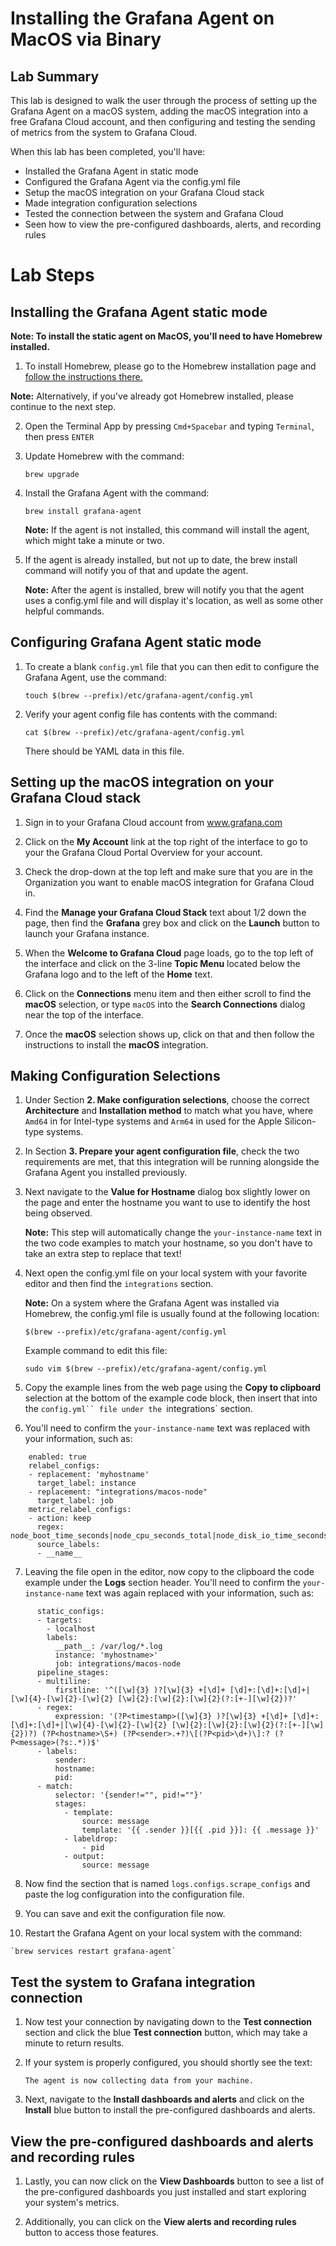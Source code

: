 # Installing the Grafana Agent on MacOS via Binary

## Lab Summary

This lab is designed to walk the user through the process of setting up the Grafana Agent on a macOS system, adding the macOS integration into a free Grafana Cloud account, and then configuring and testing the sending of metrics from the system to Grafana Cloud.  

When this lab has been completed, you'll have:
 - Installed the Grafana Agent in static mode
 - Configured the Grafana Agent via the config.yml file
 - Setup the macOS integration on your Grafana Cloud stack
 - Made integration configuration selections
 - Tested the connection between the system and Grafana Cloud
 - Seen how to view the pre-configured dashboards, alerts, and recording rules

# Lab Steps

## Installing the Grafana Agent static mode

**Note:  To install the static agent on MacOS, you'll need to have Homebrew installed.**

1.  To install Homebrew, please go to the Homebrew installation page and <a href="https://brew.sh/">follow the instructions there.</a>

**Note:**  Alternatively, if you've already got Homebrew installed, please continue to the next step.

2. Open the Terminal App by pressing `Cmd+Spacebar` and typing `Terminal`, then press `ENTER`

3. Update Homebrew with the command:

    `brew upgrade`

4. Install the Grafana Agent with the command:

    `brew install grafana-agent`

    **Note:**  If the agent is not installed, this command will install the agent, which might take a minute or two.

6. If the agent is already installed, but not up to date, the brew  install command will notify you of that and update the agent.

    **Note:**  After the agent is installed, brew will notify you that the agent uses a config.yml file and will display it's location, as well as some other helpful commands.

## Configuring Grafana Agent static mode

1.  To create a blank `config.yml` file that you can then edit to configure the Grafana Agent, use the command:

    `touch $(brew --prefix)/etc/grafana-agent/config.yml`

2.  Verify your agent config file has contents with the command:

    `cat $(brew --prefix)/etc/grafana-agent/config.yml`

    There should be YAML data in this file.

## Setting up the macOS integration on your Grafana Cloud stack

1.  Sign in to your Grafana Cloud account from www.grafana.com

2.  Click on the **My Account** link at the top right of the interface to go to your the Grafana Cloud Portal Overview for your account.

3.  Check the drop-down at the top left and make sure that you are in the Organization you want to enable macOS integration for Grafana Cloud in.

4.  Find the **Manage your Grafana Cloud Stack** text about 1/2 down the page, then find the **Grafana** grey box and click on the **Launch** button to launch your Grafana instance.

5.  When the **Welcome to Grafana Cloud** page loads, go to the top left of the interface and click on the 3-line **Topic Menu** located below the Grafana logo and to the left of the **Home** text.

6.  Click on the **Connections** menu item and then either scroll to find the **macOS** selection, or type `macOS` into the **Search Connections** dialog near the top of the interface.

7.  Once the **macOS** selection shows up, click on that and then follow the instructions to install the **macOS** integration.

## Making Configuration Selections

1.  Under Section **2. Make configuration selections**, choose the correct **Architecture** and **Installation method** to match what you have, where `Amd64` in for Intel-type systems and `Arm64` in used for the Apple Silicon-type systems.

2.  In Section **3. Prepare your agent configuration file**, check the two requirements are met, that this integration will be running alongside the Grafana Agent you installed previously.

3.  Next navigate to the **Value for Hostname** dialog box slightly lower on the page and enter the hostname you want to use to identify the host being observed.

    **Note:** This step will automatically change the `your-instance-name` text in the two code examples to match your hostname, so you don't have to take an extra step to replace that text!

4.  Next open the config.yml file on your local system with your favorite editor and then find the `integrations` section.

    **Note:**  On a system where the Grafana Agent was installed via Homebrew, the config.yml file is usually found at the following location:

    `$(brew --prefix)/etc/grafana-agent/config.yml`

    Example command to edit this file:

    `sudo vim $(brew --prefix)/etc/grafana-agent/config.yml`

5.  Copy the example lines from the web page using the **Copy to clipboard** selection at the bottom of the example code block, then insert that into the `config.yml`` file under the `integrations` section.

6.  You'll need to confirm the `your-instance-name` text was replaced with your information, such as:

```  node_exporter:
    enabled: true
    relabel_configs:
    - replacement: 'myhostname'
      target_label: instance
    - replacement: "integrations/macos-node"
      target_label: job
    metric_relabel_configs:
    - action: keep
      regex: node_boot_time_seconds|node_cpu_seconds_total|node_disk_io_time_seconds_total|node_disk_read_bytes_total|node_disk_written_bytes_total|node_filesystem_avail_bytes|node_filesystem_files|node_filesystem_files_free|node_filesystem_readonly|node_filesystem_size_bytes|node_load1|node_load15|node_load5|node_memory_compressed_bytes|node_memory_internal_bytes|node_memory_purgeable_bytes|node_memory_swap_total_bytes|node_memory_swap_used_bytes|node_memory_total_bytes|node_memory_wired_bytes|node_network_receive_bytes_total|node_network_receive_drop_total|node_network_receive_errs_total|node_network_receive_packets_total|node_network_transmit_bytes_total|node_network_transmit_drop_total|node_network_transmit_errs_total|node_network_transmit_packets_total|node_os_info|node_textfile_scrape_error|node_uname_info
      source_labels:
      - __name__
```

7.  Leaving the file open in the editor, now copy to the clipboard the code example under the **Logs** section header.  You'll need to confirm the `your-instance-name` text was again replaced with your information, such as:

```    - job_name: integrations/node_exporter_direct_scrape
      static_configs:
      - targets:
        - localhost
        labels:
          __path__: /var/log/*.log
          instance: 'myhostname>'
          job: integrations/macos-node
      pipeline_stages:
      - multiline:
          firstline: '^([\w]{3} )?[\w]{3} +[\d]+ [\d]+:[\d]+:[\d]+|[\w]{4}-[\w]{2}-[\w]{2} [\w]{2}:[\w]{2}:[\w]{2}(?:[+-][\w]{2})?'
      - regex:
          expression: '(?P<timestamp>([\w]{3} )?[\w]{3} +[\d]+ [\d]+:[\d]+:[\d]+|[\w]{4}-[\w]{2}-[\w]{2} [\w]{2}:[\w]{2}:[\w]{2}(?:[+-][\w]{2})?) (?P<hostname>\S+) (?P<sender>.+?)\[(?P<pid>\d+)\]:? (?P<message>(?s:.*))$'
      - labels:
          sender:
          hostname:
          pid:
      - match:
          selector: '{sender!="", pid!=""}'
          stages:
            - template:
                source: message
                template: '{{ .sender }}[{{ .pid }}]: {{ .message }}'
            - labeldrop:
                - pid
            - output:
                source: message
```

8.  Now find the section that is named `logs.configs.scrape_configs` and paste the log configuration into the configuration file.

9.  You can save and exit the configuration file now.
   
10.  Restart the Grafana Agent on your local system with the command:

    `brew services restart grafana-agent`

## Test the system to Grafana integration connection

1.  Now test your connection by navigating down to the **Test connection** section and click the blue **Test connection** button, which may take a minute to return results.

2.  If your system is properly configured, you should shortly see the text:

    ```
    The agent is now collecting data from your machine.
    ```

3.  Next, navigate to the **Install dashboards and alerts** and click on the **Install** blue button to install the pre-configured dashboards and alerts.

## View the pre-configured dashboards and alerts and recording rules

1.  Lastly, you can now click on the **View Dashboards** button to see a list of the pre-configured dashboards you just installed and start exploring your system's metrics.

2.  Additionally, you can click on the **View alerts and recording rules** button to access those features.
